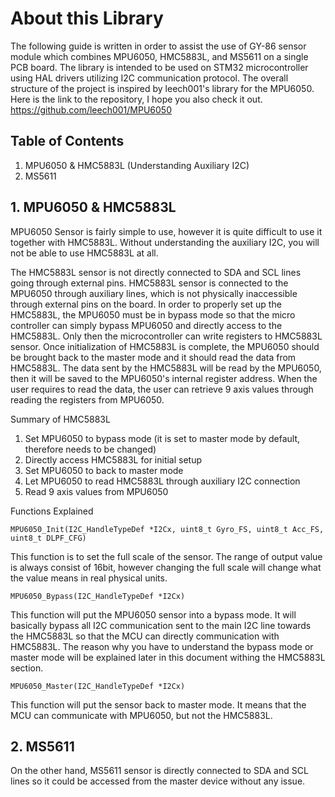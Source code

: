 # About this Library
The following guide is written in order to assist the use of GY-86 sensor module which combines MPU6050, HMC5883L, and MS5611 on a single PCB board. The library is intended to be used on STM32 microcontroller using HAL drivers utilizing I2C communication protocol. The overall structure of the project is inspired by leech001's library for the MPU6050. Here is the link to the repository, I hope you also check it out. </br>
https://github.com/leech001/MPU6050

## Table of Contents
1. MPU6050 & HMC5883L (Understanding Auxiliary I2C)
3. MS5611

## 1. MPU6050 & HMC5883L
MPU6050 Sensor is fairly simple to use, however it is quite difficult to use it together with HMC5883L. Without understanding the auxiliary I2C, you will not be able to use HMC5883L at all. </br>

The HMC5883L sensor is not directly connected to SDA and SCL lines going through external pins. HMC5883L sensor is connected to the MPU6050 through auxiliary lines, which is not physically inaccessible through external pins on the board. In order to properly set up the HMC5883L, the MPU6050 must be in bypass mode so that the micro controller can simply bypass MPU6050 and directly access to the HMC5883L. Only then the microcontroller can write registers to HMC5883L sensor. Once initialization of HMC5883L is complete, the MPU6050 should be brought back to the master mode and it should read the data from HMC5883L. The data sent by the HMC5883L will be read by the MPU6050, then it will be saved to the MPU6050's internal register address. When the user requires to read the data, the user can retrieve 9 axis values through reading the registers from MPU6050. </br>

Summary of HMC5883L </br>
1. Set MPU6050 to bypass mode (it is set to master mode by default, therefore needs to be changed) </br>
2. Directly access HMC5883L for initial setup </br>
3. Set MPU6050 to back to master mode </br>
4. Let MPU6050 to read HMC5883L through auxiliary I2C connection </br>
5. Read 9 axis values from MPU6050 </br>

Functions Explained
~~~
MPU6050_Init(I2C_HandleTypeDef *I2Cx, uint8_t Gyro_FS, uint8_t Acc_FS, uint8_t DLPF_CFG)
~~~
This function is to set the full scale of the sensor. The range of output value is always consist of 16bit, however changing the full scale will change what the value means in real physical units.

~~~
MPU6050_Bypass(I2C_HandleTypeDef *I2Cx)
~~~
This function will put the MPU6050 sensor into a bypass mode. It will basically bypass all I2C communication sent to the main I2C line towards the HMC5883L so that the MCU can directly communication with HMC5883L. The reason why you have to understand the bypass mode or master mode will be explained later in this document withing the HMC5883L section.

~~~
MPU6050_Master(I2C_HandleTypeDef *I2Cx)
~~~
This function will put the sensor back to master mode. It means that the MCU can communicate with MPU6050, but not the HMC5883L. 


## 2. MS5611
On the other hand, MS5611 sensor is directly connected to SDA and SCL lines so it could be accessed from the master device without any issue.


